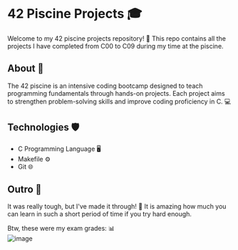 # 42 Piscine Projects 🎓

Welcome to my 42 piscine projects repository! 🌊 This repo contains all the projects I have completed from C00 to C09 during my time at the piscine.

## About 📝

The 42 piscine is an intensive coding bootcamp designed to teach programming fundamentals through hands-on projects. Each project aims to strengthen problem-solving skills and improve coding proficiency in C. 💻

## Technologies 🛡️

- C Programming Language 🖥️
- Makefile ⚙️
- Git 🌐

## Outro 🌟

It was really tough, but I've made it through! 💪 It is amazing how much you can learn in such a short period of time if you try hard enough. 

Btw, these were my exam grades: 📊  
![image](https://github.com/user-attachments/assets/8dd0adb9-563b-4551-9065-47f8db1909bb)

